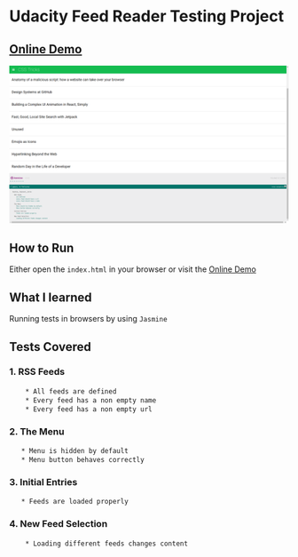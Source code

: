 # Udacity Feed Reader Testing Project

## [Online Demo](https://jatindhankhar.in/frontend-nanodegree-feedreader)

<img src="screenshots/screenshot.png">


## How to Run
Either open the `index.html` in your browser or visit the [Online Demo](https://jatindhankhar.in/frontend-nanodegree-feedreader)

## What I learned 
Running tests in browsers by using `Jasmine` 

## Tests Covered

### 1. RSS Feeds
        * All feeds are defined
        * Every feed has a non empty name
        * Every feed has a non empty url

### 2. The Menu
       * Menu is hidden by default
       * Menu button behaves correctly

### 3. Initial Entries
       * Feeds are loaded properly

### 4. New Feed Selection
        * Loading different feeds changes content